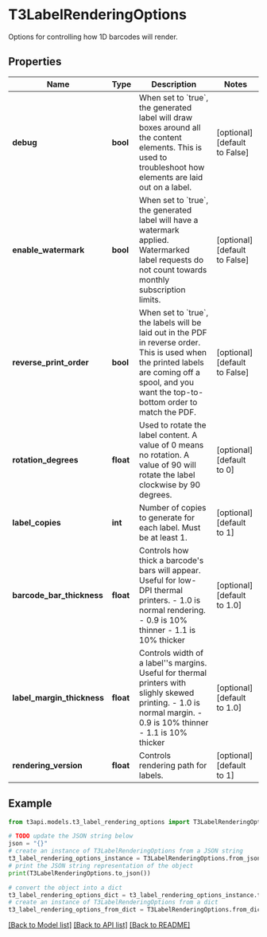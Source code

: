 # T3LabelRenderingOptions

Options for controlling how 1D barcodes will render.

## Properties

Name | Type | Description | Notes
------------ | ------------- | ------------- | -------------
**debug** | **bool** | When set to &#x60;true&#x60;, the generated label will draw boxes around all the content elements. This is used to troubleshoot how elements are laid out on a label.  | [optional] [default to False]
**enable_watermark** | **bool** | When set to &#x60;true&#x60;, the generated label will have a watermark applied. Watermarked label requests do not count towards monthly subscription limits.  | [optional] [default to False]
**reverse_print_order** | **bool** | When set to &#x60;true&#x60;, the labels will be laid out in the PDF in reverse order. This is used when the printed labels are coming off a spool, and you want the top-to-bottom order to match the PDF.  | [optional] [default to False]
**rotation_degrees** | **float** | Used to rotate the label content. A value of 0 means no rotation.  A value of 90 will rotate the label clockwise by 90 degrees.  | [optional] [default to 0]
**label_copies** | **int** | Number of copies to generate for each label. Must be at least 1.  | [optional] [default to 1]
**barcode_bar_thickness** | **float** | Controls how thick a barcode&#39;s bars will appear. Useful for low-DPI thermal printers.  - 1.0 is normal rendering.  - 0.9 is 10% thinner - 1.1 is 10% thicker  | [optional] [default to 1.0]
**label_margin_thickness** | **float** | Controls width of a label&#39;&#39;s margins. Useful for thermal printers with slighly skewed printing.  - 1.0 is normal margin.  - 0.9 is 10% thinner - 1.1 is 10% thicker  | [optional] [default to 1.0]
**rendering_version** | **float** | Controls rendering path for labels.   | [optional] [default to 1]

## Example

```python
from t3api.models.t3_label_rendering_options import T3LabelRenderingOptions

# TODO update the JSON string below
json = "{}"
# create an instance of T3LabelRenderingOptions from a JSON string
t3_label_rendering_options_instance = T3LabelRenderingOptions.from_json(json)
# print the JSON string representation of the object
print(T3LabelRenderingOptions.to_json())

# convert the object into a dict
t3_label_rendering_options_dict = t3_label_rendering_options_instance.to_dict()
# create an instance of T3LabelRenderingOptions from a dict
t3_label_rendering_options_from_dict = T3LabelRenderingOptions.from_dict(t3_label_rendering_options_dict)
```
[[Back to Model list]](../README.md#documentation-for-models) [[Back to API list]](../README.md#documentation-for-api-endpoints) [[Back to README]](../README.md)


